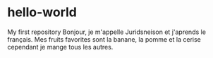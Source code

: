 # hello-world
My first repository
Bonjour, je m'appelle Juridsneison et j'aprends le français.
Mes fruits favorites sont la banane, la pomme et la cerise cependant je mange tous les autres.
